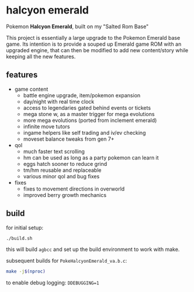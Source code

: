 # halcyon emerald

Pokemon **Halcyon Emerald**, built on my "Salted Rom Base"

This project is essentially a large upgrade to the Pokemon Emerald base game. Its intention is to provide a souped up Emerald game ROM with an upgraded engine, that can then be modified to add new content/story while keeping all the new features.

## features

+ game content
    + battle engine upgrade, item/pokemon expansion
    + day/night with real time clock
    + access to legendaries gated behind events or tickets
    + mega stone w, as a master trigger for mega evolutions
    + more mega evolutions (ported from inclement emerald)
    + infinite move tutors
    + ingame helpers like self trading and iv/ev checking
    + moveset balance tweaks from gen 7+
+ qol
    + much faster text scrolling
    + hm can be used as long as a party pokemon can learn it
    + eggs hatch sooner to reduce grind
    + tm/hm reusable and replaceable
    + various minor qol and bug fixes
+ fixes
    + fixes to movement directions in overworld
    + improved berry growth mechanics

## build

for initial setup:
```sh
./build.sh
```
this will build `agbcc` and set up the build environment to work with make.

subsequent builds for `PokeHalcyonEmerald_va.b.c`:
```sh
make -j$(nproc)
```

to enable debug logging:  `DDEBUGGING=1`
